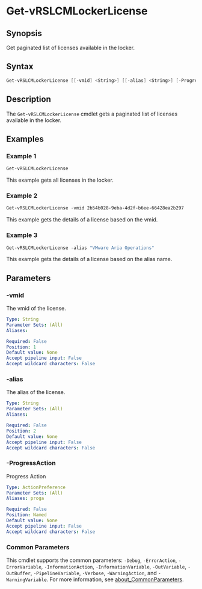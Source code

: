 # Get-vRSLCMLockerLicense

## Synopsis

Get paginated list of licenses available in the locker.

## Syntax

```powershell
Get-vRSLCMLockerLicense [[-vmid] <String>] [[-alias] <String>] [-ProgressAction <ActionPreference>] [<CommonParameters>]
```

## Description

The `Get-vRSLCMLockerLicense` cmdlet gets a paginated list of licenses available in the locker.

## Examples

### Example 1

```powershell
Get-vRSLCMLockerLicense
```

This example gets all licenses in the locker.

### Example 2

```powershell
Get-vRSLCMLockerLicense -vmid 2b54b028-9eba-4d2f-b6ee-66428ea2b297
```

This example gets the details of a license based on the vmid.

### Example 3

```powershell
Get-vRSLCMLockerLicense -alias "VMware Aria Operations"
```

This example gets the details of a license based on the alias name.

## Parameters

### -vmid

The vmid of the license.

```yaml
Type: String
Parameter Sets: (All)
Aliases:

Required: False
Position: 1
Default value: None
Accept pipeline input: False
Accept wildcard characters: False
```

### -alias

The alias of the license.

```yaml
Type: String
Parameter Sets: (All)
Aliases:

Required: False
Position: 2
Default value: None
Accept pipeline input: False
Accept wildcard characters: False
```

### -ProgressAction

Progress Action

```yaml
Type: ActionPreference
Parameter Sets: (All)
Aliases: proga

Required: False
Position: Named
Default value: None
Accept pipeline input: False
Accept wildcard characters: False
```

### Common Parameters

This cmdlet supports the common parameters: `-Debug`, `-ErrorAction`, `-ErrorVariable`, `-InformationAction`, `-InformationVariable`, `-OutVariable`, `-OutBuffer`, `-PipelineVariable`, `-Verbose`, `-WarningAction`, and `-WarningVariable`. For more information, see [about_CommonParameters](http://go.microsoft.com/fwlink/?LinkID=113216).
